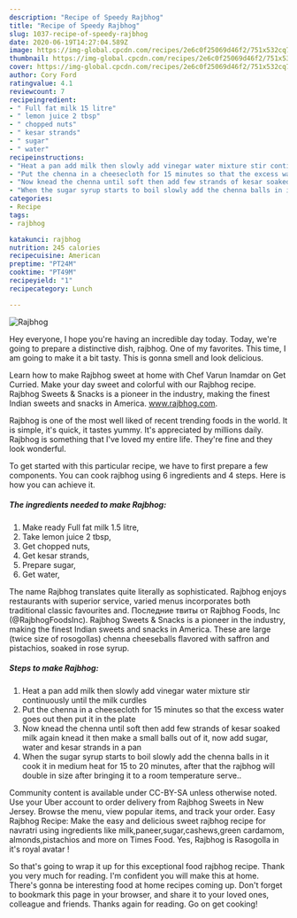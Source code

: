 ```yaml
---
description: "Recipe of Speedy Rajbhog"
title: "Recipe of Speedy Rajbhog"
slug: 1037-recipe-of-speedy-rajbhog
date: 2020-06-19T14:27:04.589Z
image: https://img-global.cpcdn.com/recipes/2e6c0f25069d46f2/751x532cq70/rajbhog-recipe-main-photo.jpg
thumbnail: https://img-global.cpcdn.com/recipes/2e6c0f25069d46f2/751x532cq70/rajbhog-recipe-main-photo.jpg
cover: https://img-global.cpcdn.com/recipes/2e6c0f25069d46f2/751x532cq70/rajbhog-recipe-main-photo.jpg
author: Cory Ford
ratingvalue: 4.1
reviewcount: 7
recipeingredient:
- " Full fat milk 15 litre"
- " lemon juice 2 tbsp"
- " chopped nuts"
- " kesar strands"
- " sugar"
- " water"
recipeinstructions:
- "Heat a pan add milk then slowly add vinegar water mixture stir continuously until the milk curdles"
- "Put the chenna in a cheesecloth for 15 minutes so that the excess water goes out then put it in the plate"
- "Now knead the chenna until soft then add few strands of kesar soaked milk again knead it then make a small balls out of it, now add sugar, water and kesar strands in a pan"
- "When the sugar syrup starts to boil slowly add the chenna balls in it cook it in medium heat for 15 to 20 minutes, after that the rajbhog will double in size after bringing it to a room temperature serve.."
categories:
- Recipe
tags:
- rajbhog

katakunci: rajbhog 
nutrition: 245 calories
recipecuisine: American
preptime: "PT24M"
cooktime: "PT49M"
recipeyield: "1"
recipecategory: Lunch

---
```



![Rajbhog](https://img-global.cpcdn.com/recipes/2e6c0f25069d46f2/751x532cq70/rajbhog-recipe-main-photo.jpg)

Hey everyone, I hope you're having an incredible day today. Today, we're going to prepare a distinctive dish, rajbhog. One of my favorites. This time, I am going to make it a bit tasty. This is gonna smell and look delicious.

Learn how to make Rajbhog sweet at home with Chef Varun Inamdar on Get Curried. Make your day sweet and colorful with our Rajbhog recipe. Rajbhog Sweets &amp; Snacks is a pioneer in the industry, making the finest Indian sweets and snacks in America. www.rajbhog.com.

Rajbhog is one of the most well liked of recent trending foods in the world. It is simple, it's quick, it tastes yummy. It's appreciated by millions daily. Rajbhog is something that I've loved my entire life. They're fine and they look wonderful.


To get started with this particular recipe, we have to first prepare a few components. You can cook rajbhog using 6 ingredients and 4 steps. Here is how you can achieve it.

<!--inarticleads1-->

##### The ingredients needed to make Rajbhog:

1. Make ready  Full fat milk 1.5 litre,
1. Take  lemon juice 2 tbsp,
1. Get  chopped nuts,
1. Get  kesar strands,
1. Prepare  sugar,
1. Get  water,


The name Rajbhog translates quite literally as sophisticated. Rajbhog enjoys restaurants with superior service, varied menus incorporates both traditional classic favourites and. Последние твиты от Rajbhog Foods, Inc (@RajbhogFoodsInc). Rajbhog Sweets &amp; Snacks is a pioneer in the industry, making the finest Indian sweets and snacks in America. These are large (twice size of rosogollas) chenna cheeseballs flavored with saffron and pistachios, soaked in rose syrup. 

<!--inarticleads2-->

##### Steps to make Rajbhog:

1. Heat a pan add milk then slowly add vinegar water mixture stir continuously until the milk curdles
1. Put the chenna in a cheesecloth for 15 minutes so that the excess water goes out then put it in the plate
1. Now knead the chenna until soft then add few strands of kesar soaked milk again knead it then make a small balls out of it, now add sugar, water and kesar strands in a pan
1. When the sugar syrup starts to boil slowly add the chenna balls in it cook it in medium heat for 15 to 20 minutes, after that the rajbhog will double in size after bringing it to a room temperature serve..


Community content is available under CC-BY-SA unless otherwise noted. Use your Uber account to order delivery from Rajbhog Sweets in New Jersey. Browse the menu, view popular items, and track your order. Easy Rajbhog Recipe: Make the easy and delicious sweet rajbhog recipe for navratri using ingredients like milk,paneer,sugar,cashews,green cardamom, almonds,pistachios and more on Times Food. Yes, Rajbhog is Rasogolla in it&#39;s royal avatar ! 

So that's going to wrap it up for this exceptional food rajbhog recipe. Thank you very much for reading. I'm confident you will make this at home. There's gonna be interesting food at home recipes coming up. Don't forget to bookmark this page in your browser, and share it to your loved ones, colleague and friends. Thanks again for reading. Go on get cooking!
